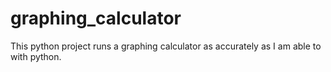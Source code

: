 # graphing_calculator
This python project runs a graphing calculator as accurately as I am able to with python.
